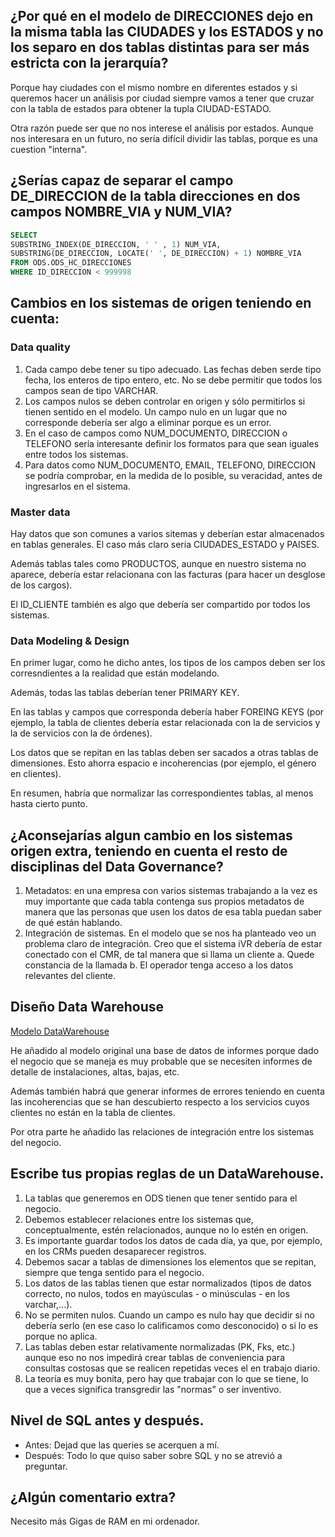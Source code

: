 ## ¿Por qué en el modelo de DIRECCIONES dejo en la misma tabla las CIUDADES y los ESTADOS y no los separo en dos tablas distintas para ser más estricta con la jerarquía?
Porque hay ciudades con el mismo nombre en diferentes estados y si queremos hacer un análisis por ciudad siempre vamos a tener que cruzar con la tabla de estados para obtener la tupla CIUDAD-ESTADO.

Otra razón puede ser que no nos interese el análisis por estados. Aunque nos interesara en un futuro, no sería difícil dividir las tablas, porque es una cuestion "interna".

## ¿Serías capaz de separar el campo DE_DIRECCION  de la tabla direcciones en dos campos NOMBRE_VIA y NUM_VIA?
```SQL
SELECT 
SUBSTRING_INDEX(DE_DIRECCION, ' ' , 1) NUM_VIA,
SUBSTRING(DE_DIRECCION, LOCATE(' ', DE_DIRECCION) + 1) NOMBRE_VIA
FROM ODS.ODS_HC_DIRECCIONES
WHERE ID_DIRECCION < 999998
```

## Cambios en los sistemas de origen teniendo en cuenta:
### Data quality
1. Cada campo debe tener su tipo adecuado. Las fechas deben serde tipo fecha, los enteros de tipo entero, etc. No se debe permitir que todos los campos sean de tipo VARCHAR.
2. Los campos nulos se deben controlar en origen y sólo permitirlos si tienen sentido en el modelo. Un campo nulo en un lugar que no corresponde debería ser algo a eliminar porque es un error.
3. En el caso de campos como NUM_DOCUMENTO, DIRECCION o TELEFONO sería interesante definir los formatos para que sean iguales entre todos los sistemas.
4. Para datos como NUM_DOCUMENTO, EMAIL, TELEFONO, DIRECCION se podría comprobar, en la medida de lo posible, su veracidad, antes de ingresarlos en el sistema.

### Master data
Hay datos que son comunes a varios sitemas y deberían estar almacenados en tablas generales. El caso más claro sería CIUDADES_ESTADO y PAISES.

Además tablas tales como PRODUCTOS, aunque en nuestro sistema no aparece, debería estar relacionana con las facturas (para hacer un desglose de los cargos).

El ID_CLIENTE también es algo que debería ser compartido por todos los sistemas.

### Data Modeling & Design
En primer lugar, como he dicho antes, los tipos de los campos deben ser los corresndientes a la realidad que están modelando.

Además, todas las tablas deberían tener PRIMARY KEY.

En las tablas y campos que corresponda debería haber FOREING KEYS (por ejemplo, la tabla de clientes debería estar relacionada con la de servicios y la de servicios con la de órdenes).

Los datos que se repitan en las tablas deben ser sacados a otras tablas de dimensiones. Esto ahorra espacio e incoherencias (por ejemplo, el género en clientes).

En resumen, habría que normalizar las correspondientes tablas, al menos hasta cierto punto.

## ¿Aconsejarías algun cambio en los sistemas origen extra, teniendo en cuenta el resto de disciplinas del Data Governance?
1. Metadatos: en una empresa con varios sistemas trabajando a la vez es muy importante que cada tabla contenga sus propios metadatos de manera que las personas que usen los datos de esa tabla puedan saber de qué están hablando.
2. Integración de sistemas. En el modelo que se nos ha planteado veo un problema claro de integración. Creo que el sistema iVR debería de estar conectado con el CMR, de tal manera que si llama un cliente
    a. Quede constancia de la llamada
    b. El operador tenga acceso a los datos relevantes del cliente.

## Diseño Data Warehouse

[Modelo DataWarehouse](https://github.com/ccalvomartinez/Data_Warehouse/blob/master/ModeloDatawarehouse.pdf)

He añadido al modelo original una base de datos de informes porque dado el negocio que se maneja es muy probable que se necesiten informes de detalle de instalaciones, altas, bajas, etc.

Además también habrá que generar informes de errores teniendo en cuenta las incoherencias que se han descubierto respecto a los servicios cuyos clientes no están en la tabla de clientes.

Por otra parte he añadido las relaciones de integración entre los sistemas del negocio.

## Escribe tus propias reglas de un DataWarehouse.

1. La tablas que generemos en ODS tienen que tener sentido para el negocio.
2. Debemos establecer relaciones entre los sistemas que, conceptualmente, estén relacionados, aunque no lo estén en origen.
3. Es importante guardar todos los datos de cada día, ya que, por ejemplo, en los CRMs pueden desaparecer registros.
4. Debemos sacar a tablas de dimensiones los elementos que se repitan, siempre que tenga sentido para el negocio.
5. Los datos de las tablas tienen que estar normalizados (tipos de datos correcto, no nulos, todos en mayúsculas - o minúsculas - en los varchar,...).
6. No se permiten nulos. Cuando un campo es nulo hay que decidir si no debería serlo (en ese caso lo calificamos como desconocido) o si lo es porque no aplica.
7. Las tablas deben estar relativamente normalizadas (PK, Fks, etc.) aunque eso no nos impedirá crear tablas de conveniencia para consultas costosas que se realicen repetidas veces el en trabajo diario.
8. La teoría es muy bonita, pero hay que trabajar con lo que se tiene, lo que a veces significa transgredir las "normas" o ser inventivo.

## Nivel de SQL antes y después.
* Antes: Dejad que las queries se acerquen a mí.
* Después: Todo lo que quiso saber sobre SQL y no se atrevió a preguntar.

## ¿Algún comentario extra?
Necesito más Gigas de RAM en mi ordenador.
